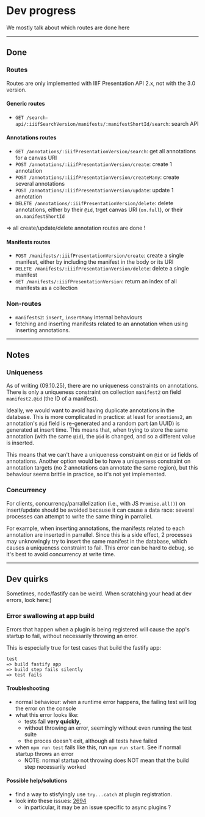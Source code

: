 # Dev progress

We mostly talk about which routes are done here

---

## Done 

### Routes 

Routes are only implemented with IIIF Presentation API 2.x, not with the 3.0 version.

#### Generic routes

- `GET /search-api/:iiifSearchVersion/manifests/:manifestShortId/search`: search API

#### Annotations routes

- `GET /annotations/:iiifPresentationVersion/search`: get all annotations for a canvas URI
- `POST /annotations/:iiifPresentationVersion/create`: create 1 annotation
- `POST /annotations/:iiifPresentationVersion/createMany`: create several annotations
- `POST /annotations/:iiifPresentationVersion/update`: update 1 annotation 
- `DELETE /annotations/:iiifPresentationVersion/delete`: delete annotations, either by their `@id`, trget canvas URI (`on.full`), or their `on.manifestShortId`

=> all create/update/delete annotation routes are done !

#### Manifests routes

- `POST /manifests/:iiifPresentationVersion/create`: create a single manifest, either by including the manifest in the body or its URI
- `DELETE /manifests/:iiifPresentationVersion/delete`: delete a single manifest
- `GET /manifests/:iiifPresentationVersion`: return an index of all manifests as a collection

### Non-routes

- `manifests2`: `insert`, `insertMany` internal behaviours
- fetching and inserting manifests related to an annotation when using inserting annotations.

---

## Notes

### Uniqueness

As of writing (09.10.25), there are no uniqueness constraints on annotations. There is only a uniqueness constraint on collection `manifest2` on field `manifest2.@id` (the ID of a manifest). 

Ideally, we would want to avoid having duplicate annotations in the database. This is more complicated in practice: at least for `annotions2`, an annotation's `@id` field is re-generated and a random part (an UUID) is generated at insert time. This means that, when trying to store the same annotation (with the same `@id`), the `@id` is changed, and so a different value is inserted. 

This means that we can't have a uniqueness constraint on `@id` or `id` fields of annotations. Another option would be to have a uniqueness constraint on annotation targets (no 2 annotations can annotate the same region), but this behaviour seems brittle in practice, so it's not yet implemented.

### Concurrency

For clients, concurrency/parrallelization (i.e., with JS `Promise.all()`) on insert/update should be avoided because it can cause a data race: several processes can attempt to write the same thing in parrallel. 

For example, when inserting annotations, the manifests related to each annotation are inserted in parrallel. Since this is a side effect, 2 processes may unknowingly try to insert the same manifest in the database, which causes a uniqueness constraint to fail. This error can be hard to debug, so it's best to avoid concurrency at write time.

---

## Dev quirks

Sometimes, node/fastify can be weird. When scratching your head at dev errors, look here:)

### Error swallowing at app build

Errors that happen when a plugin is being registered will cause the app's startup to fail, without necessarily throwing an error.

This is especially true for test cases that build the fastify app:

```
test 
=> build fastify app
=> build step fails silently
=> test fails
```

#### Troubleshooting

- normal behaviour: when a runtime error happens, the failing test will log the error on the console
- what this error looks like: 
    - tests fail **very quickly**, 
    - without throwing an error, seemingly without even running the test suite
    - the proces doesn't exit, although all tests have failed
- when `npm run test` fails like this, run `npm run start`. See if normal startup throws an error
    - NOTE: normal startup not throwing does NOT mean that the build step necessarily worked

#### Possible help/solutions

- find a way to stisfyingly use `try...catch` at plugin registration.
- look into these issues: [2694](https://github.com/fastify/fastify/issues/2694)
    - in particular, it may be an issue specific to async plugins ?
